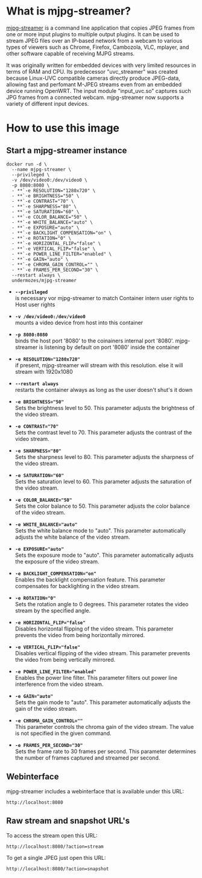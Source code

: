 # What is mjpg-streamer?

[mjpg-streamer](https://sourceforge.net/projects/mjpg-streamer/) is a command line application that copies JPEG frames from one or more input plugins to multiple output plugins. It can be used to stream JPEG files over an IP-based network from a webcam to various types of viewers such as Chrome, Firefox, Cambozola, VLC, mplayer, and other software capable of receiving MJPG streams.

It was originally written for embedded devices with very limited resources in terms of RAM and CPU. Its predecessor "uvc_streamer" was created because Linux-UVC compatible cameras directly produce JPEG-data, allowing fast and perfomant M-JPEG streams even from an embedded device running OpenWRT. The input module "input_uvc.so" captures such JPG frames from a connected webcam. mjpg-streamer now supports a variety of different input devices.

# How to use this image

## Start a mjpg-streamer instance

```
docker run -d \
  --name mjpg-streamer \
  --privileged \
  -v /dev/video0:/dev/video0 \
  -p 8080:8080 \
  - **`-e RESOLUTION="1280x720" \
  - **`-e BRIGHTNESS="50" \
  - **`-e CONTRAST="70" \
  - **`-e SHARPNESS="80" \
  - **`-e SATURATION="60" \
  - **`-e COLOR_BALANCE="50" \
  - **`-e WHITE_BALANCE="auto" \
  - **`-e EXPOSURE="auto" \
  - **`-e BACKLIGHT_COMPENSATION="on" \
  - **`-e ROTATION="0" \
  - **`-e HORIZONTAL_FLIP="false" \
  - **`-e VERTICAL_FLIP="false" \
  - **`-e POWER_LINE_FILTER="enabled" \
  - **`-e GAIN="auto" \
  - **`-e CHROMA_GAIN_CONTROL="" \
  - **`-e FRAMES_PER_SECOND="30" \
  --restart always \
  undermozes/mjpg-streamer

```

- **`--privileged`**  
  is necessary vor mjpg-streamer to match Container intern user rights to Host user rights
- **`-v /dev/video0:/dev/video0`**  
  mounts a video device from host into this container
- **`-p 8080:8080`**  
  binds the host port '8080' to the coinainers internal port '8080'. mjpg-streamer is listening by default on port '8080' inside the container
- **`-e RESOLUTION="1280x720"`**  
  if present, mjpg-streamer will stream with this resolution. else it will stream with 1920x1080
- **`--restart always`**  
  restarts the container always as long as the user doesn't shut's it down

- **`-e BRIGHTNESS="50"`**  
Sets the brightness level to 50. This parameter adjusts the brightness of the video stream.

- **`-e CONTRAST="70"`**  
Sets the contrast level to 70. This parameter adjusts the contrast of the video stream.

- **`-e SHARPNESS="80"`**  
Sets the sharpness level to 80. This parameter adjusts the sharpness of the video stream.

- **`-e SATURATION="60"`**  
Sets the saturation level to 60. This parameter adjusts the saturation of the video stream.

- **`-e COLOR_BALANCE="50"`**  
Sets the color balance to 50. This parameter adjusts the color balance of the video stream.

- **`-e WHITE_BALANCE="auto"`**  
Sets the white balance mode to "auto". This parameter automatically adjusts the white balance of the video stream.

- **`-e EXPOSURE="auto"`**  
Sets the exposure mode to "auto". This parameter automatically adjusts the exposure of the video stream.

- **`-e BACKLIGHT_COMPENSATION="on"`**  
Enables the backlight compensation feature. This parameter compensates for backlighting in the video stream.

- **`-e ROTATION="0"`**  
Sets the rotation angle to 0 degrees. This parameter rotates the video stream by the specified angle.

- **`-e HORIZONTAL_FLIP="false"`**  
Disables horizontal flipping of the video stream. This parameter prevents the video from being horizontally mirrored.

- **`-e VERTICAL_FLIP="false"`**  
Disables vertical flipping of the video stream. This parameter prevents the video from being vertically mirrored.

- **`-e POWER_LINE_FILTER="enabled"`**  
Enables the power line filter. This parameter filters out power line interference from the video stream.

- **`-e GAIN="auto"`**  
Sets the gain mode to "auto". This parameter automatically adjusts the gain of the video stream.

- **`-e CHROMA_GAIN_CONTROL=""`**  
This parameter controls the chroma gain of the video stream. The value is not specified in the given command.

- **`-e FRAMES_PER_SECOND="30"`**  
Sets the frame rate to 30 frames per second. This parameter determines the number of frames captured and streamed per second.

## Webinterface

mjpg-streamer includes a webinterface that is available under this URL:

```
http://localhost:8080
```

## Raw stream and snapshot URL's

To access the stream open this URL:

```
http://localhost:8080/?action=stream
```

To get a single JPEG just open this URL:

```
http://localhost:8080/?action=snapshot
```
